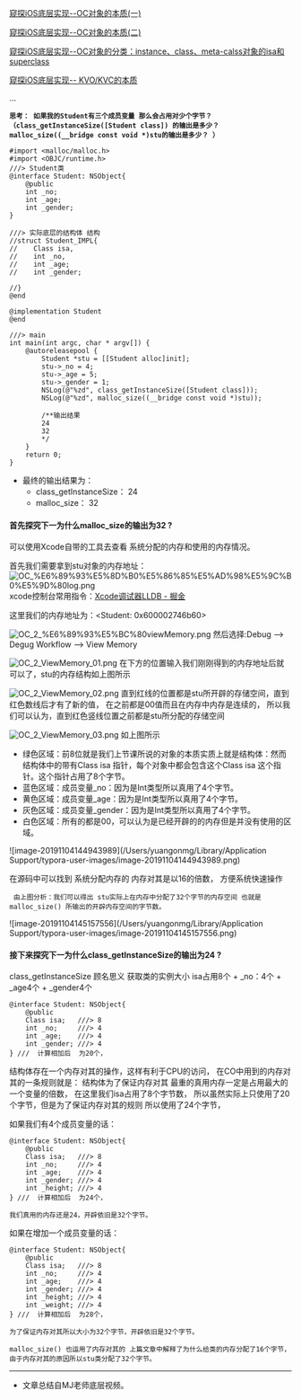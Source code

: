 [窥探iOS底层实现--OC对象的本质(一)](http://www.hsdian.cn/?p=200)

[窥探iOS底层实现--OC对象的本质(二)](http://www.hsdian.cn/?p=138)

[窥探iOS底层实现--OC对象的分类：instance、class、meta-calss对象的isa和superclass](http://www.hsdian.cn/?p=146)

[窥探iOS底层实现-- KVO/KVC的本质](https://juejin.im/post/5c2189dee51d454517589c8b)

...

**`思考： 如果我的Student有三个成员变量 那么会占用对少个字节？
（class_getInstanceSize([Student class]) 的输出是多少？
 malloc_size((__bridge const void *)stu的输出是多少？ ）`**

```objc
#import <malloc/malloc.h>
#import <OBJC/runtime.h>
///> Student类
@interface Student: NSObject{
    @public
    int _no;
    int _age;
    int _gender;
}

///> 实际底层的结构体 结构
//struct Student_IMPL{
//    Class isa,
//    int _no,
//    int _age;
//    int _gender;

//}
@end

@implementation Student
@end

///> main
int main(int argc, char * argv[]) {
    @autoreleasepool {
        Student *stu = [[Student alloc]init];
        stu->_no = 4;
        stu->_age = 5;
        stu->_gender = 1; 
        NSLog(@"%zd", class_getInstanceSize([Student class]));
        NSLog(@"%zd", malloc_size((__bridge const void *)stu));        
        
        /**输出结果
        24
        32
        */ 
    }
    return 0;
}
```
- 最终的输出结果为：  
  - class_getInstanceSize： 24
  - malloc_size： 32
#### 首先探究下一为什么malloc_size的输出为32 ?
可以使用Xcode自带的工具去查看 系统分配的内存和使用的内存情况。

首先我们需要拿到stu对象的内存地址：
![OC_%E6%89%93%E5%8D%B0%E5%86%85%E5%AD%98%E5%9C%B0%E5%9D%80log.png](https://user-gold-cdn.xitu.io/2018/12/20/167cae05a2ae26c4?w=1720&h=768&f=png&s=341813)
xcode控制台常用指令：[Xcode调试器LLDB - 掘金](https://juejin.im/post/5c1b5d0f518825508464756b)

这里我们的内存地址为：<Student: 0x600002746b60>

![OC_2_%E6%89%93%E5%BC%80viewMemory.png](https://user-gold-cdn.xitu.io/2018/12/20/167cae05a3d00a1d?w=1892&h=1208&f=png&s=1227613)
然后选择:Debug --> Degug Workflow --> View Memory

![OC_2_ViewMemory_01.png](https://user-gold-cdn.xitu.io/2018/12/20/167cae05a40c9a3c?w=2260&h=1036&f=png&s=998136)
在下方的位置输入我们刚刚得到的内存地址后就可以了，stu的内存结构如上图所示

![OC_2_ViewMemory_02.png](https://user-gold-cdn.xitu.io/2018/12/20/167cae05a67934e8?w=1714&h=768&f=png&s=670143)
直到红线的位置都是stu所开辟的存储空间，直到红色数线后才有了新的值， 在之前都是00值而且在内存中内存是连续的， 所以我们可以认为，直到红色竖线位置之前都是stu所分配的存储空间

![OC_2_ViewMemory_03.png](https://user-gold-cdn.xitu.io/2018/12/20/167cae05a6406e8c?w=1694&h=706&f=png&s=734461)
如上图所示
- 绿色区域：前8位就是我们上节课所说的对象的本质实质上就是结构体：然而结构体中的带有Class isa 指针，每个对象中都会包含这个Class isa 这个指针。这个指针占用了8个字节。
- 蓝色区域：成员变量_no：因为是Int类型所以真用了4个字节。
- 黄色区域：成员变量_age：因为是Int类型所以真用了4个字节。
- 灰色区域：成员变量_gender：因为是Int类型所以真用了4个字节。
- 白色区域：所有的都是00，可以认为是已经开辟的的内存但是并没有使用的区域。

![image-20191104144943989](/Users/yuangonmg/Library/Application Support/typora-user-images/image-20191104144943989.png)

在源码中可以找到  系统分配内存的 内存对其是以16的倍数， 方便系统快速操作

` 由上图分析：我们可以得出 stu实际上在内存中分配了32个字节的内存空间 也就是 malloc_size() 所输出的开辟内存空间的字节数。`

![image-20191104145157556](/Users/yuangonmg/Library/Application Support/typora-user-images/image-20191104145157556.png)




#### 接下来探究下一为什么class_getInstanceSize的输出为24 ?

class_getInstanceSize 顾名思义 获取类的实例大小
isa占用8个 + _no：4个 + _age4个 + _gender4个

```objc
@interface Student: NSObject{
    @public
    Class isa;   ///> 8
    int _no;     ///> 4
    int _age;    ///> 4
    int _gender; ///> 4
} ///  计算相加后  为20个，
```
结构体存在一个内存对其的操作，这样有利于CPU的访问，
在CO中用到的内存对其的一条规则就是：
结构体为了保证内存对其 最重的真用内存一定是占用最大的一个变量的倍数， 在这里我们isa占用了8个字节数， 所以虽然实际上只使用了20个字节，但是为了保证内存对其的规则 所以使用了24个字节，  

如果我们有4个成员变量的话：
```objc
@interface Student: NSObject{
    @public
    Class isa;   ///> 8
    int _no;     ///> 4
    int _age;    ///> 4
    int _gender; ///> 4
    int _height; ///> 4
} ///  计算相加后  为24个，
```
`我们真用的内存还是24，开辟依旧是32个字节。`


如果在增加一个成员变量的话：
```objc
@interface Student: NSObject{
    @public
    Class isa;   ///> 8
    int _no;     ///> 4
    int _age;    ///> 4
    int _gender; ///> 4
    int _height; ///> 4
    int _weight; ///> 4
} ///  计算相加后  为28个，
```
`为了保证内存对其所以大小为32个字节，开辟依旧是32个字节。`

`malloc_size() 也运用了内存对其的 上篇文章中解释了为什么给类的内存分配了16个字节， 由于内存对其的原因所以stu类分配了32个字节。`











---
- 文章总结自MJ老师底层视频。